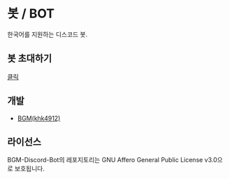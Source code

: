 # 봇 / BOT
한국어를 지원하는 디스코드 봇.

## 봇 초대하기
[클릭](https://discordapp.com/oauth2/authorize?client_id=351733476141170688&scope=bot&permissions=2146958847)


## 개발
* [BGM(khk4912)](https://github.com/khk4912)

## 라이선스
BGM-Discord-Bot의 레포지토리는 GNU Affero General Public License v3.0으로 보호됩니다.